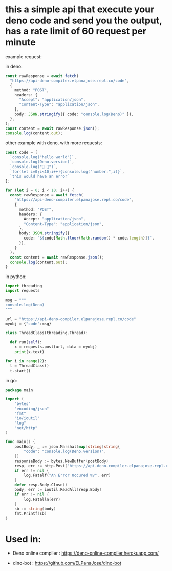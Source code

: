 <h1>this a simple api that execute your deno code and send you the output, has a rate limit of 60 request per minute</h1>

example request:

in deno:

```ts
const rawResponse = await fetch(
  "https://api-deno-compiler.elpanajose.repl.co/code",
  {
    method: "POST",
    headers: {
      "Accept": "application/json",
      "Content-Type": "application/json",
    },
    body: JSON.stringify({ code: "console.log(Deno)" }),
  },
);
const content = await rawResponse.json();
console.log(content.out);
```

other example with deno, with more requests:

```ts
const code = [
  `console.log("hello world")`,
  `console.log(Deno.version)`,
  `console.log("🍱 🦕")`,
  `for(let i=0;i<10;i++){console.log("number:",i)}`,
  `this would have an error`
];

for (let i = 0; i < 10; i++) {
  const rawResponse = await fetch(
    "https://api-deno-compiler.elpanajose.repl.co/code",
    {
      method: "POST",
      headers: {
        Accept: "application/json",
        "Content-Type": "application/json",
      },
      body: JSON.stringify({
        code: `${code[Math.floor(Math.random() * code.length)]}`,
      }),
    }
  );
  const content = await rawResponse.json();
  console.log(content.out);
}
```

in python:

```py
import threading
import requests

msg = """
console.log(Deno)
"""

url = "https://api-deno-compiler.elpanajose.repl.co/code"
myobj = {"code":msg}

class ThreadClass(threading.Thread):

  def run(self):
    x = requests.post(url, data = myobj)
    print(x.text)

for i in range(2):
  t = ThreadClass()
  t.start()

```

in go:
```go
package main

import (
	"bytes"
	"encoding/json"
	"fmt"
	"io/ioutil"
	"log"
	"net/http"
)

func main() {
	postBody, _ := json.Marshal(map[string]string{
		"code": "console.log(Deno.version)",
	})
	responseBody := bytes.NewBuffer(postBody)
	resp, err := http.Post("https://api-deno-compiler.elpanajose.repl.co/code", "application/json", responseBody)
	if err != nil {
		log.Fatalf("An Error Occured %v", err)
	}
	defer resp.Body.Close()
	body, err := ioutil.ReadAll(resp.Body)
	if err != nil {
		log.Fatalln(err)
	}
	sb := string(body)
	fmt.Printf(sb)
}
```
<h1>Used in:</h1>

- Deno online compiler : https://deno-online-compiler.herokuapp.com/

- dino-bot : https://github.com/ELPanaJose/dino-bot
